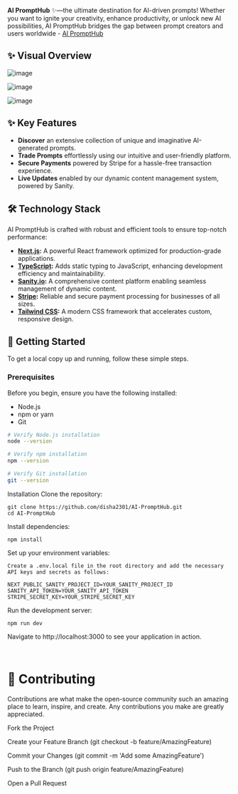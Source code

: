 **AI PromptHub** ✨—the ultimate destination for AI-driven prompts! Whether you want to ignite your creativity, enhance productivity, or unlock new AI possibilities, AI PromptHub bridges the gap between prompt creators and users worldwide - [AI PromptHub](https://ai-prompt-hub-kappa.vercel.app/)


## ✨ Visual Overview

![image](https://github.com/user-attachments/assets/9acffe69-a834-47de-ad53-afbec6b7d480)

![image](https://github.com/user-attachments/assets/874be641-9ff2-4b39-bb0f-fb4c55d32c28)

![image](https://github.com/user-attachments/assets/0eae49b3-9d79-4580-9b0f-e28f3094406b)

## ✨ Key Features

- **Discover** an extensive collection of unique and imaginative AI-generated prompts.  
- **Trade Prompts** effortlessly using our intuitive and user-friendly platform.  
- **Secure Payments** powered by Stripe for a hassle-free transaction experience.  
- **Live Updates** enabled by our dynamic content management system, powered by Sanity.  

## 🛠 Technology Stack

AI PromptHub is crafted with robust and efficient tools to ensure top-notch performance:

- **[Next.js](https://nextjs.org/):** A powerful React framework optimized for production-grade applications.  
- **[TypeScript](https://www.typescriptlang.org/):** Adds static typing to JavaScript, enhancing development efficiency and maintainability.  
- **[Sanity.io](https://www.sanity.io/):** A comprehensive content platform enabling seamless management of dynamic content.  
- **[Stripe](https://stripe.com):** Reliable and secure payment processing for businesses of all sizes.  
- **[Tailwind CSS](https://tailwindcss.com/):** A modern CSS framework that accelerates custom, responsive design.  


## 🚀 Getting Started

To get a local copy up and running, follow these simple steps.

### Prerequisites

Before you begin, ensure you have the following installed:
- Node.js
- npm or yarn
- Git

```bash
# Verify Node.js installation
node --version

# Verify npm installation
npm --version

# Verify Git installation
git --version
```

Installation
Clone the repository:
```
git clone https://github.com/disha2301/AI-PromptHub.git
cd AI-PromptHub
```
Install dependencies:
```
npm install
```

Set up your environment variables:
```
Create a .env.local file in the root directory and add the necessary API keys and secrets as follows:

NEXT_PUBLIC_SANITY_PROJECT_ID=YOUR_SANITY_PROJECT_ID
SANITY_API_TOKEN=YOUR_SANITY_API_TOKEN
STRIPE_SECRET_KEY=YOUR_STRIPE_SECRET_KEY
```
Run the development server:
```
npm run dev
```
Navigate to http://localhost:3000 to see your application in action.

<br>

# 🤝 Contributing

Contributions are what make the open-source community such an amazing place to learn, inspire, and create. Any contributions you make are greatly appreciated.

Fork the Project

Create your Feature Branch (git checkout -b feature/AmazingFeature)

Commit your Changes (git commit -m 'Add some AmazingFeature')

Push to the Branch (git push origin feature/AmazingFeature)

Open a Pull Request

